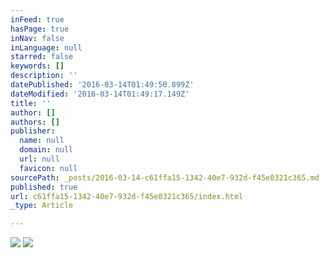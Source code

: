 ```yaml
---
inFeed: true
hasPage: true
inNav: false
inLanguage: null
starred: false
keywords: []
description: ''
datePublished: '2016-03-14T01:49:50.899Z'
dateModified: '2016-03-14T01:49:17.149Z'
title: ''
author: []
authors: []
publisher:
  name: null
  domain: null
  url: null
  favicon: null
sourcePath: _posts/2016-03-14-c61ffa15-1342-40e7-932d-f45e0321c365.md
published: true
url: c61ffa15-1342-40e7-932d-f45e0321c365/index.html
_type: Article

---
```

![](https://the-grid-user-content.s3-us-west-2.amazonaws.com/2d82289b-8ee3-4951-825f-4bfdf834aa2e.jpg)
![](https://the-grid-user-content.s3-us-west-2.amazonaws.com/de524cce-ac07-4aa7-b49f-7f6291446534.jpg)